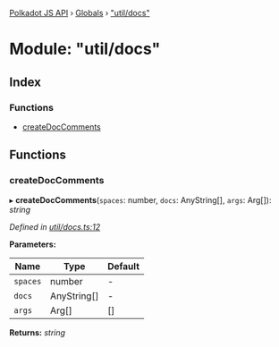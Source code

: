 [Polkadot JS API](../README.md) › [Globals](../globals.md) › ["util/docs"](_util_docs_.md)

# Module: "util/docs"

## Index

### Functions

* [createDocComments](_util_docs_.md#createdoccomments)

## Functions

###  createDocComments

▸ **createDocComments**(`spaces`: number, `docs`: AnyString[], `args`: Arg[]): *string*

*Defined in [util/docs.ts:12](https://github.com/polkadot-js/api/blob/7a0efaf58c/packages/typegen/src/util/docs.ts#L12)*

**Parameters:**

Name | Type | Default |
------ | ------ | ------ |
`spaces` | number | - |
`docs` | AnyString[] | - |
`args` | Arg[] | [] |

**Returns:** *string*
